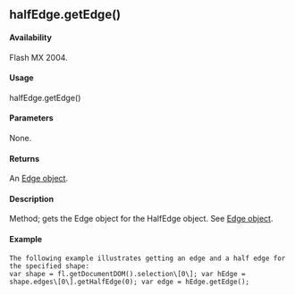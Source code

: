 ## halfEdge.getEdge()

#### Availability

Flash MX 2004.

#### Usage

halfEdge.getEdge()

#### Parameters

None.

#### Returns

An [Edge object](#_bookmark362).

#### Description

Method; gets the Edge object for the HalfEdge object. See [Edge object](#_bookmark362).

#### Example

```
The following example illustrates getting an edge and a half edge for the specified shape:
var shape = fl.getDocumentDOM().selection\[0\]; var hEdge = shape.edges\[0\].getHalfEdge(0); var edge = hEdge.getEdge();

```